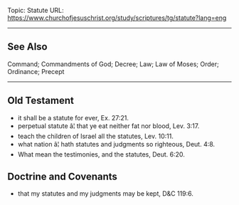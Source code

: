 Topic: Statute
URL: https://www.churchofjesuschrist.org/study/scriptures/tg/statute?lang=eng

---

## See Also

Command; Commandments of God; Decree; Law; Law of Moses; Order; Ordinance; Precept

---

## Old Testament

- it shall be a statute for ever, Ex. 27:21.
- perpetual statute â¦ that ye eat neither fat nor blood, Lev. 3:17.
- teach the children of Israel all the statutes, Lev. 10:11.
- what nation â¦ hath statutes and judgments so righteous, Deut. 4:8.
- What mean the testimonies, and the statutes, Deut. 6:20.

## Doctrine and Covenants

- that my statutes and my judgments may be kept, D&C 119:6.

